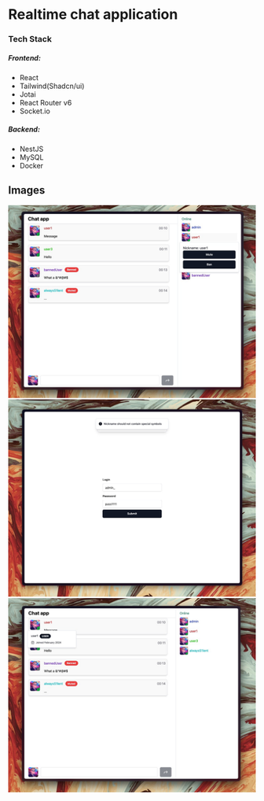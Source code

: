 # Realtime chat application

### Tech Stack

##### Frontend: 
* React
* Tailwind(Shadcn/ui) 
* Jotai
* React Router v6
* Socket.io

##### Backend:
* NestJS
* MySQL
* Docker

## Images

![Screenshot1](images/image1.jpg)
![Screenshot2](images/image2.jpg)
![Screenshot3](images/image3.jpg)
